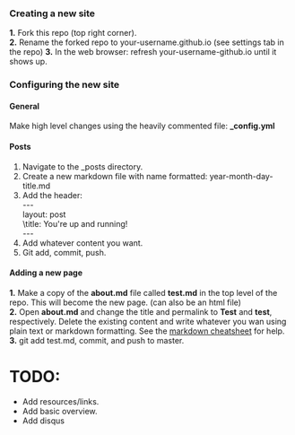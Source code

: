 
### Creating a new site
**1.** Fork this repo (top right corner).  
**2.** Rename the forked repo to your-username.github.io (see settings tab in the repo) 
**3.** In the web browser: refresh your-username-github.io until it shows up.   



### Configuring the new site
#### General
Make high level changes using the heavily commented file: __\_config.yml__

#### Posts
1. Navigate to the \_posts directory. 
2. Create a new markdown file with name formatted: year-month-day-title.md
3. Add the header:   
\---  
layout: post  
\title: You're up and running!  
\---  
4. Add whatever content you want. 
5. Git add, commit, push.

#### Adding a new page
**1.** Make a copy of the __about.md__ file called __test.md__ in the top level of the repo. This will become the new page. (can also be an html file)  
**2.** Open __about.md__ and change the title and permalink to __Test__ and __test__, respectively. Delete the existing content and write whatever you 
wan using plain text or markdown formatting. See the [markdown cheatsheet](https://github.com/adam-p/markdown-here/wiki/Markdown-Cheatsheet) for help.  
**3.** git add test.md, commit, and push to master. 

   



# TODO:
* Add resources/links.
* Add basic overview.  
* Add disqus 

